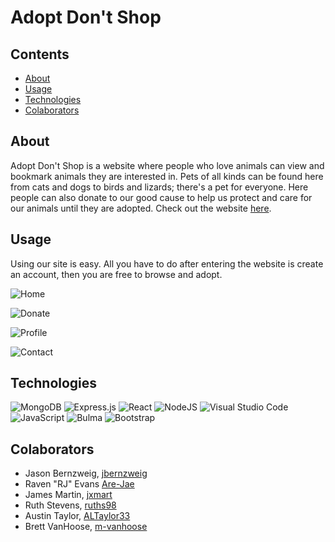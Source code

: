 # Adopt Don't Shop



## Contents

- [About](#about)
- [Usage](#usage)
- [Technologies](#technologies)
- [Colaborators](#colaborators)

## About

Adopt Don't Shop is a website where people who love animals can view and bookmark animals they are interested in. Pets of all kinds can be found here from cats and dogs to birds and lizards; there's a pet for everyone. Here people can also donate to our good cause to help us protect and care for our animals until they are adopted. Check out the website [here](https://aqueous-ridge-41746-438724c071e7.herokuapp.com/).

## Usage

Using our site is easy. All you have to do after entering the website is create an account, then you are free to browse and adopt.

![Home](<client/build/assests/img/Screenshot 2023-07-13 213339.png>)

![Donate](<client/build/assests/img/Screenshot 2023-07-13 230447.png>)

![Profile](<client/build/assests/img/Screenshot 2023-07-13 230507.png>)

![Contact](<client/build/assests/img/Screenshot 2023-07-13 230523.png>)

## Technologies

![MongoDB](https://img.shields.io/badge/MongoDB-%234ea94b.svg?style=for-the-badge&logo=mongodb&logoColor=white) ![Express.js](https://img.shields.io/badge/express.js-%23404d59.svg?style=for-the-badge&logo=express&logoColor=%2361DAFB) ![React](https://img.shields.io/badge/react-%2320232a.svg?style=for-the-badge&logo=react&logoColor=%2361DAFB) ![NodeJS](https://img.shields.io/badge/node.js-6DA55F?style=for-the-badge&logo=node.js&logoColor=white) ![Visual Studio Code](https://img.shields.io/badge/Visual%20Studio%20Code-0078d7.svg?style=for-the-badge&logo=visual-studio-code&logoColor=white) ![JavaScript](https://img.shields.io/badge/javascript-%23323330.svg?style=for-the-badge&logo=javascript&logoColor=%23F7DF1E) ![Bulma](https://img.shields.io/badge/bulma-00D0B1?style=for-the-badge&logo=bulma&logoColor=white) ![Bootstrap](https://img.shields.io/badge/bootstrap-%238511FA.svg?style=for-the-badge&logo=bootstrap&logoColor=white)

## Colaborators

* Jason Bernzweig, [jbernzweig](https://github.com/jbernzweig)
* Raven "RJ" Evans [Are-Jae](https://github.com/Are-Jae)
* James Martin, [jxmart](https://github.com/jxmart)
* Ruth Stevens, [ruths98](https://github.com/ruths98)
* Austin Taylor, [ALTaylor33](https://github.com/ALTaylor33)
* Brett VanHoose, [m-vanhoose](https://github.com/m-vanhoose)

